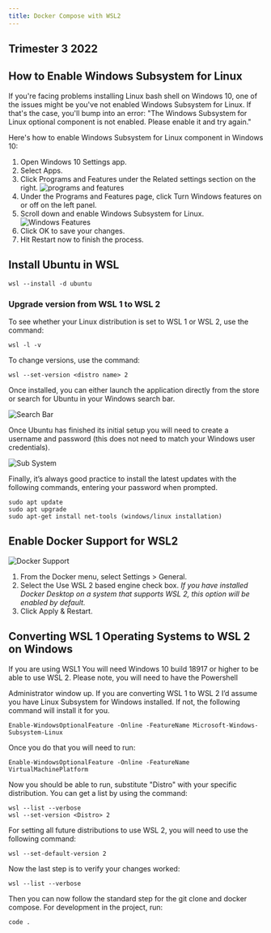 ```yaml
---
title: Docker Compose with WSL2
---
```


## Trimester 3 2022

## How to Enable Windows Subsystem for Linux

If you're facing problems installing Linux bash shell on Windows 10, one of the
issues might be you've not enabled Windows Subsystem for Linux. If that's the
case, you'll bump into an error: "The
Windows Subsystem for Linux optional component is not enabled. Please enable
it and try again."

Here's how to enable Windows Subsystem for Linux component in Windows 10:

1. Open Windows 10 Settings app.
2. Select Apps.
3. Click Programs and Features under the Related settings section on the right.
   <!-- ![programs and Features](imgs/programs_and_features.png) -->
   ![programs and features](/programs_and_features.png)
4. Under the Programs and Features page, click Turn Windows features on or off
on the left panel.
5. Scroll down and enable Windows Subsystem for Linux. ![Windows Features](/windows_features.png)
6. Click OK to save your changes.
7. Hit Restart now to finish the process.

## Install Ubuntu in WSL

```console
wsl --install -d ubuntu
```

### **Upgrade version from WSL 1 to WSL 2**

To see whether your Linux distribution is set to WSL 1 or WSL 2, use the command:

```console
wsl -l -v
```

To change versions, use the command:

```console
wsl --set-version <distro name> 2
```

Once installed, you can either launch the application directly from the store or
search for Ubuntu in your Windows search bar.

![Search Bar](/search_bar.png)

Once Ubuntu has finished its initial setup you will need to create a username
and password (this does not need to match your Windows user credentials).

![Sub System](/ubuntu_sub_system.png)

Finally, it’s always good practice to install the latest updates with the
following commands, entering your password when prompted.

```console
sudo apt update
sudo apt upgrade
sudo apt-get install net-tools (windows/linux installation)
```

## Enable Docker Support for WSL2

![Docker Support](/dockersupport.png)

1. From the Docker menu, select Settings > General.
2. Select the Use WSL 2 based engine check box. _If you have installed Docker
Desktop on a system that supports WSL 2, this option will be enabled by default._
3. Click Apply & Restart.

## Converting WSL 1 Operating Systems to WSL 2 on Windows

If you are using WSL1 You will need Windows 10 build 18917 or higher to be able
to use WSL 2. Please note, you will need to have the Powershell

Administrator window up. If you are converting WSL 1 to
WSL 2 I’d assume you have Linux Subsystem for Windows installed. If not,
the following command will install it for you.

```console
Enable-WindowsOptionalFeature -Online -FeatureName Microsoft-Windows-Subsystem-Linux
```

Once you do that you will need to run:

```console
Enable-WindowsOptionalFeature -Online -FeatureName VirtualMachinePlatform
```

Now you should be able to run, substitute "Distro" with your specific
distribution. You can get a list by using the command:

```console
wsl --list --verbose
wsl --set-version <Distro> 2
```

For setting all future distributions to use WSL 2, you will need to use the
following command:

```console
wsl --set-default-version 2
```

Now the last step is to verify your changes worked:

```console
wsl --list --verbose
```

Then you can now follow the standard step for the git clone and docker compose.
For development in the project, run:

```console
code .
```

